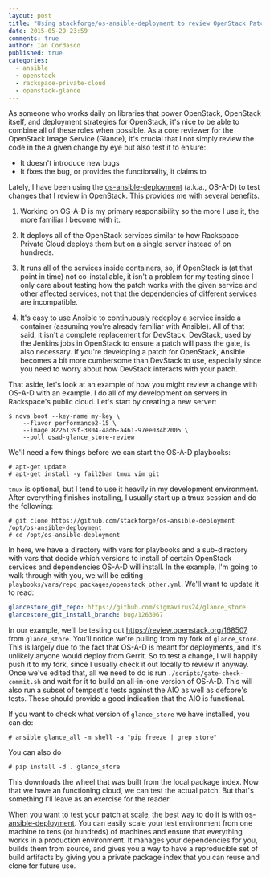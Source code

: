 ```yaml
---
layout: post
title: "Using stackforge/os-ansible-deployment to review OpenStack Patches"
date: 2015-05-29 23:59
comments: true
author: Ian Cordasco
published: true
categories:
  - ansible
  - openstack
  - rackspace-private-cloud
  - openstack-glance
---
```


As someone who works daily on libraries that power OpenStack, OpenStack
itself, and deployment strategies for OpenStack, it's nice to be able to
combine all of these roles when possible. As a core reviewer for the OpenStack
Image Service (Glance), it's crucial that I not simply review the code in the
a given change by eye but also test it to ensure:

- It doesn't introduce new bugs
- It fixes the bug, or provides the functionality, it claims to

Lately, I have been using the [os-ansible-deployment][] (a.k.a., OS-A-D) to
test changes that I review in OpenStack. This provides me with several
benefits.

1. Working on OS-A-D is my primary responsibility so the more I use it, the
   more familiar I become with it.

1. It deploys all of the OpenStack services similar to how Rackspace Private
   Cloud deploys them but on a single server instead of on hundreds.

1. It runs all of the services inside containers, so, if OpenStack is (at that
   point in time) not co-installable, it isn't a problem for my testing since
   I only care about testing how the patch works with the given service and
   other affected services, not that the dependencies of different services are
   incompatible.

1. It's easy to use Ansible to continuously redeploy a service inside a
   container (assuming you're already familiar with Ansible). All of that
   said, it isn't a complete replacement for DevStack. DevStack, used by the
   Jenkins jobs in OpenStack to ensure a patch will pass the gate, is also
   necessary. If you're developing a patch for OpenStack, Ansible becomes a
   bit more cumbersome than DevStack to use, especially since you need to
   worry about how DevStack interacts with your patch.

That aside, let's look at an example of how you might review a change with
OS-A-D with an example. I do all of my development on servers in Rackspace's
public cloud. Let's start by creating a new server:

```
$ nova boot --key-name my-key \
    --flavor performance2-15 \
    --image 8226139f-3804-4ad6-a461-97ee034b2005 \
    --poll osad-glance_store-review
```

We'll need a few things before we can start the OS-A-D playbooks:

```
# apt-get update
# apt-get install -y fail2ban tmux vim git
```

`tmux` is optional, but I tend to use it heavily in my development
environment. After everything finishes installing, I usually start up a tmux
session and do the following:

```
# git clone https://github.com/stackforge/os-ansible-deployment
/opt/os-ansible-deployment
# cd /opt/os-ansible-deployment
```

In here, we have a directory with vars for playbooks and a sub-directory with
vars that decide which versions to install of certain OpenStack services and
dependencies OS-A-D will install. In the example, I'm going to walk through
with you, we will be editing
`playbooks/vars/repo_packages/openstack_other.yml`. We'll want to update it to
read:

```yaml
glancestore_git_repo: https://github.com/sigmavirus24/glance_store
glancestore_git_install_branch: bug/1263067
```

In our example, we'll be testing out https://review.openstack.org/168507 from
`glance_store`. You'll notice we're pulling from my fork of `glance_store`.
This is largely due to the fact that OS-A-D is meant for deployments, and it's
unlikely anyone would deploy from Gerrit. So to test a change, I will happily
push it to my fork, since I usually check it out locally to review it anyway.
Once we've edited that, all we need to do is run
`./scripts/gate-check-commit.sh` and wait for it to build an all-in-one
version of OS-A-D. This will also run a subset of tempest's tests against the
AIO as well as defcore's tests. These should provide a good indication that
the AIO is functional.

If you want to check what version of `glance_store` we have installed, you can
do:

```
# ansible glance_all -m shell -a "pip freeze | grep store"
```

You can also do

```
# pip install -d . glance_store
```

This downloads the wheel that was built from the local package index. Now that
we have an functioning cloud, we can test the actual patch. But that's
something I'll leave as an exercise for the reader.

When you want to test your patch at scale, the best way to do it is with
[os-ansible-deployment][]. You can easily scale your test environment from one
machine to tens (or hundreds) of machines and ensure that everything works in
a production environment. It manages your dependencies for you, builds them
from source, and gives you a way to have a reproducible set of build artifacts
by giving you a private package index that you can reuse and clone for future
use.

[os-ansible-deployment]: https://github.com/stackforge/os-ansible-deployment

